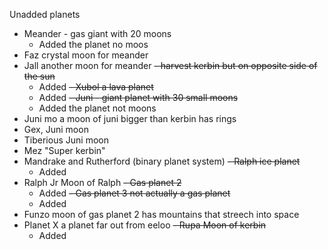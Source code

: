 Unadded planets
- Meander - gas giant with 20 moons
   - Added the planet no moos
- Faz crystal moon for meander
- Jall another moon for meander
~~- harvest kerbin but on opposite side of the sun~~
   - Added
~~- Xubol a lava planet~~
  - Added
~~- Juni - giant planet with 30 small moons~~
  - Added the planet not moons
- Juni mo a moon of juni bigger than kerbin has rings
- Gex, Juni moon
- Tiberious Juni moon
- Mez "Super kerbin"
- Mandrake and Rutherford (binary planet system)
~~- Ralph ice planet~~
  - Added
- Ralph Jr Moon of Ralph
~~- Gas planet 2~~
  - Added
~~- Gas planet 3 not actually a gas planet~~
  - Added
- Funzo moon of gas planet 2 has mountains that streech into space
- Planet X a planet far out from eeloo
~~- Rupa Moon of kerbin~~
  - Added
